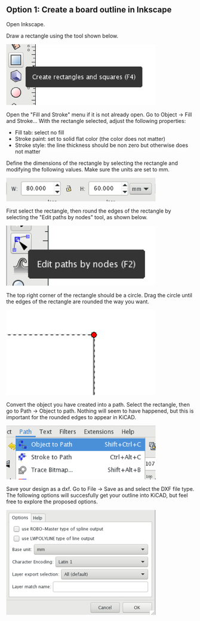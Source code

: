 ## Option 1: Create a board outline in Inkscape 

Open Inkscape. 

Draw a rectangle using the tool shown below. 

<img width="400" src="../../Week_1/Images/Inkscape1.png">

Open the "Fill and Stroke" menu if it is not already open. Go to Object -> Fill and Stroke... 
With the rectangle selected, adjust the following properties: 
* Fill tab: select no fill 
* Stroke paint: set to solid flat color (the color does not matter) 
* Stroke style: the line thickness should be non zero but otherwise does not matter

Define the dimensions of the rectangle by selecting the rectangle and modifying the following values. Make sure the units are set to mm. 

<img width="400" src="../../Week_1/Images/Inkscape6.png">

First select the rectangle, then round the edges of the rectangle by selecting the "Edit paths by nodes" tool, as shown below. 

<img width="400" src="../../Week_1/Images/Inkscape2.png">

The top right corner of the rectangle should be a circle. Drag the circle until the edges of the rectangle are rounded the way you want. 

<img width="400" src="../../Week_1/Images/Inkscape3.png">

Convert the object you have created into a path. Select the rectangle, then go to Path -> Object to path. Nothing will seem to have happened, but this is important for the rounded edges to appear in KiCAD. 

<img width="400" src="../../Week_1/Images/Inkscape4.png">

Save your design as a dxf. Go to File -> Save as and select the DXF file type. The following options will succesfully get your outline into KiCAD, but feel free to explore the proposed options. 

<img width="400" src="../../Week_1/Images/Inkscape5.png">
